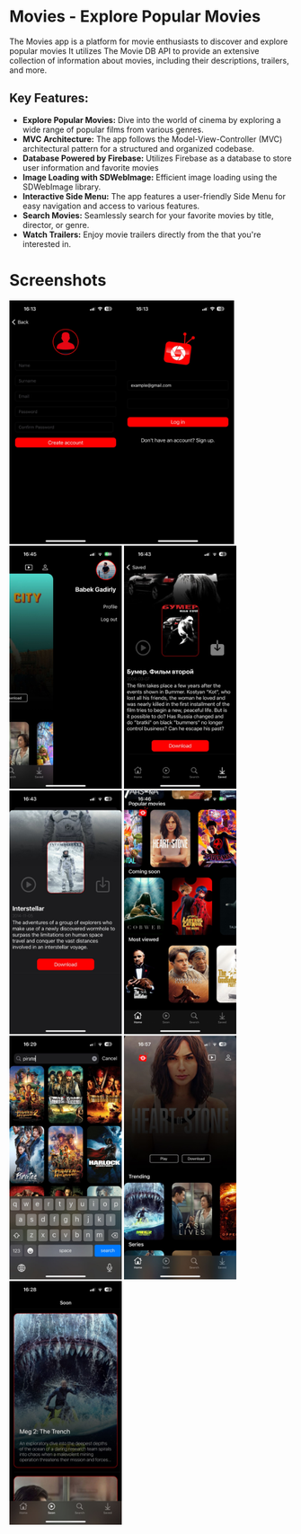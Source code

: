 <h1>Movies - Explore Popular Movies</h1>

<p>The Movies app is a platform for movie enthusiasts to discover and explore popular movies It utilizes The Movie DB API to provide an extensive collection of information about movies, including their descriptions, trailers, and more.</p>

<h2>Key Features:</h2>

<ul>
  <li><strong>Explore Popular Movies:</strong> Dive into the world of cinema by exploring a wide range of popular films from various genres.</li>
  <li><strong>MVC Architecture:</strong> The app follows the Model-View-Controller (MVC) architectural pattern for a structured and organized codebase.</li>
  <li><strong>Database Powered by Firebase:</strong> Utilizes Firebase as a database to store user information and favorite movies</li>
  <li><strong>Image Loading with SDWebImage:</strong> Efficient image loading using the SDWebImage library.</li>
  <li><strong>Interactive Side Menu:</strong> The app features a user-friendly Side Menu for easy navigation and access to various features.</li>
  <li><strong>Search Movies:</strong> Seamlessly search for your favorite movies by title, director, or genre.</li>
  <li><strong>Watch Trailers:</strong> Enjoy movie trailers directly from the that you're interested in.</li>
</ul>

<h1>Screenshots</h1>

<!-- Replace the image URLs with your actual screenshot URLs -->
<img src="https://github.com/gadirly/Movies/blob/main/Screenshots/1692969386988.jpeg" alt="Screenshot 1" width="200"/><img src="https://github.com/gadirly/Movies/blob/main/Screenshots/1692969387350.jpeg" alt="Screenshot 2" width="200"/>
<img src="https://github.com/gadirly/Movies/blob/main/Screenshots/1692969387771.jpeg" alt="Screenshot 3" width="200"/>
<img src="https://github.com/gadirly/Movies/blob/main/Screenshots/1692969388090.jpeg" alt="Screenshot 4" width="200"/>
<img src="https://github.com/gadirly/Movies/blob/main/Screenshots/1692969388946.jpeg" alt="Screenshot 4" width="200"/>
<img src="https://github.com/gadirly/Movies/blob/main/Screenshots/1692969390331.jpeg" alt="Screenshot 4" width="200"/>
<img src="https://github.com/gadirly/Movies/blob/main/Screenshots/1692969390729.jpeg" alt="Screenshot 4" width="200"/>
<img src="https://github.com/gadirly/Movies/blob/main/Screenshots/1692969390789.jpeg" alt="Screenshot 4" width="200"/>
<img src="https://github.com/gadirly/Movies/blob/main/Screenshots/1692969399370.jpeg" alt="Screenshot 4" width="200"/>
